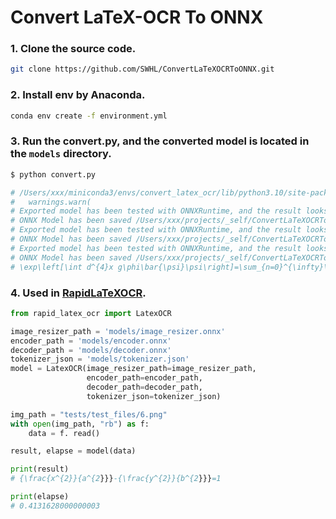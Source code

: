 # Convert LaTeX-OCR To ONNX

### 1. Clone the source code.
```bash
git clone https://github.com/SWHL/ConvertLaTeXOCRToONNX.git
```

### 2. Install env by Anaconda.
```bash
conda env create -f environment.yml
```

### 3. Run the convert.py, and the converted model is located in the `models` directory.
```bash
$ python convert.py

# /Users/xxx/miniconda3/envs/convert_latex_ocr/lib/python3.10/site-packages/torch/onnx/symbolic_helper.py:1513: UserWarning: ONNX export mode is set to TrainingMode.EVAL, but operator 'batch_norm' is set to train=True. Exporting with train=True.
#   warnings.warn(
# Exported model has been tested with ONNXRuntime, and the result looks good!
# ONNX Model has been saved /Users/xxx/projects/_self/ConvertLaTeXOCRToONNX/models/image_resizer.onnx
# Exported model has been tested with ONNXRuntime, and the result looks good!
# ONNX Model has been saved /Users/xxx/projects/_self/ConvertLaTeXOCRToONNX/models/encoder.onnx
# Exported model has been tested with ONNXRuntime, and the result looks good!
# ONNX Model has been saved /Users/xxx/projects/_self/ConvertLaTeXOCRToONNX/models/decoder.onnx
# \exp\left[\int d^{4}x g\phi\bar{\psi}\psi\right]=\sum_{n=0}^{\infty}\frac{g^{n}}{n!}\left(\int d^{4}x\phi\bar{\psi}\psi\right)^{n}.
```


### 4. Used in [RapidLaTeXOCR](https://github.com/RapidAI/RapidLaTeXOCR).

```python
from rapid_latex_ocr import LatexOCR

image_resizer_path = 'models/image_resizer.onnx'
encoder_path = 'models/encoder.onnx'
decoder_path = 'models/decoder.onnx'
tokenizer_json = 'models/tokenizer.json'
model = LatexOCR(image_resizer_path=image_resizer_path,
                 encoder_path=encoder_path,
                 decoder_path=decoder_path,
                 tokenizer_json=tokenizer_json)

img_path = "tests/test_files/6.png"
with open(img_path, "rb") as f:
    data = f. read()

result, elapse = model(data)

print(result)
# {\frac{x^{2}}{a^{2}}}-{\frac{y^{2}}{b^{2}}}=1

print(elapse)
# 0.4131628000000003
```
